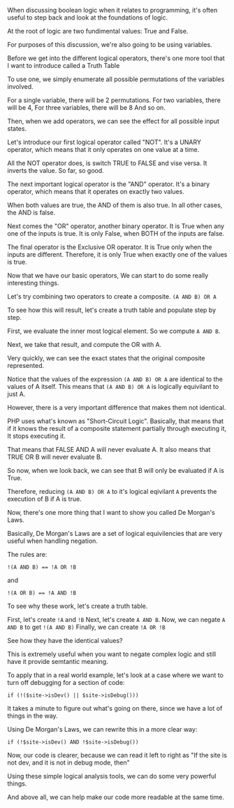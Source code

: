 When discussing boolean logic when it relates
to programming, it's often useful to step back
and look at the foundations of logic.

At the root of logic are two fundimental values: True and False.

For purposes of this discussion, we're also going to be using
variables.

Before we get into the different logical operators,
there's one more tool that I want to introduce called
a Truth Table

To use one, we simply enumerate all possible permutations
of the variables involved.

For a single variable, there will be 2 permutations.
For two variables, there will be 4,
For three variables, there will be 8
And so on.

Then, when we add operators, we can see the effect for 
all possible input states.

Let's introduce our first logical operator
called "NOT".
It's a UNARY operator, which means that it only operates
on one value at a time.

All the NOT operator does, is switch TRUE to FALSE
and vise versa. It inverts the value.
So far, so good.

The next important logical operator is the "AND" operator.
It's a binary operator, which means that it operates on 
exactly two values.

When both values are true, the AND of them is also true.
In all other cases, the AND is false.

Next comes the "OR" operator, another binary operator.
It is True when any one of the inputs is true.
It is only False, when BOTH of the inputs are false.

The final operator is the Exclusive OR operator.
It is True only when the inputs are different.
Therefore, it is only True when exactly one of the values is true.

Now that we have our basic operators,
We can start to do some really interesting things.

Let's try combining two operators to create a composite.
`(A AND B) OR A`

To see how this will result, let's create a truth table
and populate step by step.

First, we evaluate the inner most logical element.
So we compute `A AND B`.

Next, we take that result, and compute the OR with A.

Very quickly, we can see the exact states that the original
composite represented.

Notice that the values of the expression `(A AND B) OR A`
are identical to the values of A itself.
This means that `(A AND B) OR A` is logically equivilant to just A.

However, there is a very important difference that makes
them not identical.

PHP uses what's known as "Short-Circuit Logic".
Basically, that means that if it knows the result of a 
composite statement partially through executing it,
It stops executing it.

That means that FALSE AND A will never evaluate A.
It also means that TRUE OR B will never evaluate B.

So now, when we look back, we can see that B
will only be evaluated if A is True.

Therefore, reducing `(A AND B) OR A` to it's logical eqivilant `A`
prevents the execution of B if A is true.

Now, there's one more thing that I want to show you
called De Morgan's Laws.

Basically, De Morgan's Laws are a set of logical equivilencies
that are very useful when handling negation.

The rules are:

    !(A AND B) == !A OR !B
    
and

    !(A OR B) == !A AND !B

To see why these work, let's create a truth table.

First, let's create `!A` and `!B`
Next, let's create `A AND B`.
Now, we can negate `A AND B` to get `!(A AND B)`
Finally, we can create `!A OR !B`

See how they have the identical values?

This is extremely useful when you want to negate complex logic
and still have it provide semtantic meaning.

To apply that in a real world example, let's look at a case
where we want to turn off debugging for a section of code:

    if (!($site->isDev() || $site->isDebug()))

It takes a minute to figure out what's going on there, 
since we have a lot of things in the way.

Using De Morgan's Laws, we can rewrite this in a more clear way:

    if (!$site->isDev() AND !$site->isDebug())

Now, our code is clearer, because we can read it left to right as
"If the site is not dev, and it is not in debug mode, then"

Using these simple logical analysis tools,
we can do some very powerful things.

And above all, we can help make our code more readable at the same time.